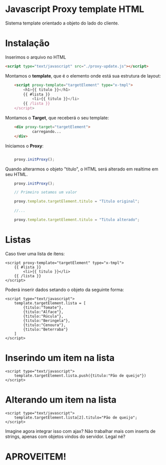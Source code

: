 
# Javascript Proxy template HTML
Sistema template orientado a objeto do lado do cliente.

# Instalação
Inserimos o arquivo no HTML 
```html
<script type="text/javascript" src="./proxy-update.js"></script>
```

Montamos o **template**, que é o elemento onde está sua estrutura de layout:

```html
	<script proxy-template="targetElement" type="x-tmpl">
		<h1>{{ titulo }}</h1>
    	{{ #lista }}
    		<li>{{ titulo }}</li>
    	{{ /lista }}
	</script>
```

Montamos o **Target**, que receberá o seu template:
```html
    <div proxy-target="targetElement">
    		carregando...
    </div>
```

Iniciamos o **Proxy**:
```javascript

	proxy.initProxy();

```

Quando alterarmos o objeto "titulo", o HTML será alterado em realtime em seu HTML.
```javascript
	proxy.initProxy();

	// Primeiro setamos um valor

	proxy.template.targetElement.titulo = "Titulo original";
	
	//... 

	proxy.template.targetElement.titulo = "Titulo alterado";

```
# Listas
Caso tiver uma lista de ítens:

    <script proxy-template="targetElement" type="x-tmpl">
    	{{ #lista }}
    		<li>{{ titulo }}</li>
    	{{ /lista }}
    </script>
Poderá inserir dados setando o objeto da seguinte forma:

    <script type="text/javascript">
	    template.targetElement.lista = [
		    {titulo:"Tomate"},
		    {titulo:"Alface"},
		    {titulo:"Rúcula"},
		    {titulo:"Beringela"},
		    {titulo:"Cenoura"},
		    {titulo:"Beterraba"}
	    ]
    </script>

# Inserindo um item na lista
	<script type="text/javascript">
		template.targetElement.lista.push({titulo:"Pão de queijo"})
	</script> 
# Alterando um item na lista
	<script type="text/javascript">
		template.targetElement.lista[2].titulo="Pão de queijo";
	</script> 

Imagine agora integrar isso com ajax?
Não trabalhar mais com inserts de strings, apenas com objetos vindos do  servidor.   Legal né? 

# APROVEITEM!
